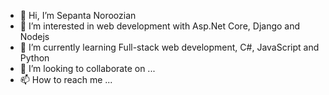 - 👋 Hi, I’m Sepanta Noroozian
- 👀 I’m interested in web development with Asp.Net Core, Django and Nodejs
- 🌱 I’m currently learning Full-stack web development, C#, JavaScript and Python
- 💞️ I’m looking to collaborate on ...
- 📫 How to reach me ...

<!---
sepantanz/sepantanz is a ✨ special ✨ repository because its `README.md` (this file) appears on your GitHub profile.
You can click the Preview link to take a look at your changes.
--->
